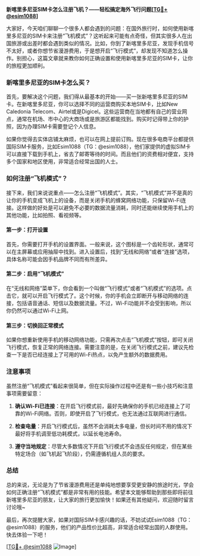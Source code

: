 **新喀里多尼亚SIM卡怎么注册飞机？——轻松搞定海外飞行问题[[TG💪+ @esim1088](https://t.me/s/esim1088)]**

大家好，今天咱们聊聊一个很多人都会遇到的问题：在国外旅行时，如何使用新喀里多尼亚的SIM卡来注册“飞机模式”？这听起来可能有点奇怪，但其实很多人在出国旅游或出差时都会遇到类似的情况。比如，你到了新喀里多尼亚，发现手机信号不太好，或者你想节省漫游费用，于是想开启“飞行模式”，却发现不知道怎么操作。别担心，这篇文章就来教你如何正确设置和使用新喀里多尼亚的SIM卡，让你的旅程更加顺利。

### 新喀里多尼亚的SIM卡怎么买？

首先，要解决这个问题，我们得从最基本的开始——买一张新喀里多尼亚的SIM卡。在新喀里多尼亚，你可以选择不同的运营商购买本地SIM卡，比如New Caledonia Telecom、Airtel或是Digicel。这些运营商在当地都有自己的营业网点，通常在机场、市中心的大商场或是旅游区都能找到。购买时记得带上你的护照，因为办理SIM卡需要登记个人信息。

如果你觉得去实体店铺太麻烦，也可以在网上提前订购。现在很多电商平台都提供国际SIM卡服务，比如Esim1088（TG：@esim1088），他们家提供的虚拟SIM卡可以直接下载到手机上，省去了邮寄等待的时间。而且他们的资费相对便宜，支持多个国家和地区使用，非常适合经常出国的人士。

### 如何注册“飞机模式”？

接下来，我们来说说重点——怎么注册“飞机模式”。其实，“飞机模式”并不是真的让你的手机变成飞机上的设备，而是关闭手机的蜂窝网络功能，只保留Wi-Fi连接。这样做的好处是可以避免不必要的数据流量消耗，同时还能继续使用手机上的其他功能，比如拍照、看视频等。

#### 第一步：打开设置

首先，你需要打开手机的设置界面。一般来说，这个图标是一个齿轮形状，通常可以在主屏幕或应用抽屉中找到。进入设置后，找到“无线和网络”或者“连接”选项，具体名称可能会因手机品牌不同而有所差异。

#### 第二步：启用“飞机模式”

在“无线和网络”菜单下，你会看到一个叫做“飞行模式”或者“飞机模式”的选项。点击它，就可以开启飞行模式了。这个时候，你的手机会立即断开与移动网络的连接，包括语音通话、短信以及数据流量。不过，Wi-Fi功能并不会受到影响，所以你仍然可以通过Wi-Fi上网。

#### 第三步：切换回正常模式

如果你想重新使用手机的移动网络功能，只需再次点击“飞机模式”按钮，即可关闭飞行模式，恢复正常的网络连接。需要注意的是，在关闭飞行模式之前，建议先检查一下是否已经连接上了可用的Wi-Fi热点，以免产生额外的数据费用。

### 注意事项

虽然注册“飞机模式”看起来很简单，但在实际操作过程中还是有一些小技巧和注意事项需要留意：

1. **确认Wi-Fi已连接**：在开启飞行模式前，最好先确保你的手机已经连接上了可靠的Wi-Fi网络。否则，即使开启了飞行模式，也无法通过互联网进行通信。
   
2. **检查电量**：开启飞行模式后，虽然不会消耗太多电量，但长时间不用的情况下最好将手机调至低功耗模式，以延长电池寿命。

3. **遵守当地规定**：尽管大多数情况下开启飞行模式不会违反任何规定，但在某些特定场合（如飞机起飞阶段），仍需遵循机组人员的要求。

### 总结

总的来说，无论是为了节省漫游费用还是单纯地想要享受更安静的旅途时光，学会如何正确注册“飞机模式”都是非常有用的技能。希望本文能够帮助到那些即将前往新喀里多尼亚的朋友，让大家的旅行更加愉快！如果还有其他疑问，欢迎随时留言讨论哦~

最后，再次提醒大家，如果对国际SIM卡感兴趣的话，不妨试试Esim1088（TG：@esim1088）的服务，他们的产品性价比超高，非常适合经常出国的人群使用。快去体验一下吧！

[[TG💪+ @esim1088](https://t.me/s/esim1088) ![Image](https://i.postimg.cc/4NQfJmqS/Snipaste-2025-05-13-00-14-12.png)]